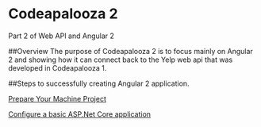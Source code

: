 # Codeapalooza 2
Part 2 of Web API and Angular 2

##Overview
The purpose of Codeapalooza 2 is to focus mainly on Angular 2 and showing how it can connect back to the Yelp web api that was developed in Codeapalooza 1.

##Steps to successfully creating Angular 2 application.

[Prepare Your Machine Project](https://github.com/nmug/codeapalooza2/tree/master/prepareyourmachine)

[Configure a basic ASP.Net Core application]()